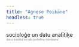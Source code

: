 ```yaml
---
title: "Agnese Poikāne"
headless: true
---
```


socioloģe un datu analītiķe
</br>
<span style="color: grey; font-size:0.5em;">datos balstīta sociālo problēmu risināšana</span>

